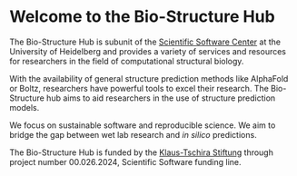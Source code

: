 # Welcome to the Bio-Structure Hub

The Bio-Structure Hub is subunit of the [Scientific Software Center](https://www.ssc.uni-heidelberg.de) at the University of Heidelberg and provides a variety of services and resources for researchers in the field of computational structural biology. 

With the availability of general structure prediction methods like AlphaFold or Boltz, researchers have powerful tools to excel their research.
The Bio-Structure hub aims to aid researchers in the use of structure prediction models. 

We focus on sustainable software and reproducible science. We aim to bridge the gap between wet lab research and *in silico* predictions. 

The Bio-Structure Hub is funded by the [Klaus-Tschira Stiftung](https://klaus-tschira-stiftung.de/) through project number 00.026.2024, Scientific Software funding line.

